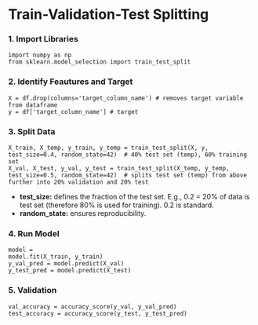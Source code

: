 # Train-Validation-Test Splitting
### 1. Import Libraries
    import numpy as np
    from sklearn.model_selection import train_test_split
### 2. Identify Feautures and Target
    X = df.drop(columns='target_column_name') # removes target variable from dataframe
    y = df['target_column_name'] # target
### 3. Split Data
    X_train, X_temp, y_train, y_temp = train_test_split(X, y, test_size=0.4, random_state=42)  # 40% test set (temp), 60% training set
    X_val, X_test, y_val, y_test = train_test_split(X_temp, y_temp, test_size=0.5, random_state=42)  # splits test set (temp) from above further into 20% validation and 20% test
* **test_size:** defines the fraction of the test set. E.g., 0.2 = 20% of data is test set (therefore 80% is used for training). 0.2 is standard.
* **random_state:** ensures reproducibility.
### 4. Run Model
    model =
    model.fit(X_train, y_train)
    y_val_pred = model.predict(X_val)
    y_test_pred = model.predict(X_test)
### 5. Validation
    val_accuracy = accuracy_score(y_val, y_val_pred)
    test_accuracy = accuracy_score(y_test, y_test_pred)
